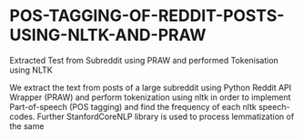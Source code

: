 # POS-TAGGING-OF-REDDIT-POSTS-USING-NLTK-AND-PRAW
Extracted Test from Subreddit using PRAW and performed Tokenisation using NLTK 

We extract the text from posts of a large subreddit using Python Reddit API Wrapper (PRAW) and perform tokenization using nltk in order to implement Part-of-speech (POS tagging) and find the frequency of each nltk speech-codes. Further StanfordCoreNLP  library is used to process lemmatization of the same 
